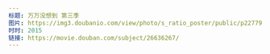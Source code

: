 ```yaml
---
标题: 万万没想到 第三季
图片: https://img3.doubanio.com/view/photo/s_ratio_poster/public/p2277968602.jpg
时时: 2015
链接: https://movie.douban.com/subject/26636267/
---
```

